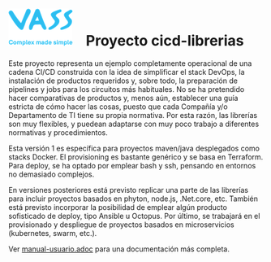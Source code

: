 # ![Logo](img/vassblue.png)&nbsp;&nbsp;&nbsp; Proyecto **cicd-librerias**

Este proyecto representa un ejemplo completamente operacional de una cadena CI/CD construida con la idea de simplificar el stack
DevOps, la instalación de productos requeridos y, sobre todo, la preparación de pipelines y jobs para los circuitos más
habituales. No se ha pretendido hacer comparativas de productos y, menos aún, establecer una guía estricta de
cómo hacer las cosas, puesto que cada Compañía y/o Departamento de TI tiene su propia normativa. Por esta razón, las librerías son
muy flexibles, y puedean adaptarse con muy poco trabajo a diferentes normativas y procedimientos. 

Esta versión 1 es específica para proyectos maven/java desplegados como stacks Docker. El provisioning es
bastante genérico y se basa en Terraform. Para deploy, se ha optado por emplear bash y ssh, pensando en entornos no demasiado complejos.

En versiones posteriores está previsto replicar una parte de las librerías para incluir proyectos basados en phyton, node.js, .Net.core, etc. También está previsto incorporar la posibilidad de emplear algún producto sofisticado de deploy, tipo Ansible u Octopus. Por último, se trabajará en el provisionado y despliegue de proyectos basados en microservicios (kubernetes, swarm, etc.).

Ver [manual-usuario.adoc](manual-usuario.adoc) para una documentación más completa.
